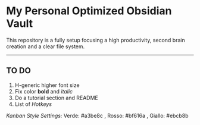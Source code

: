 # My Personal Optimized Obsidian Vault

This repository is a fully setup focusing a high productivity, second brain creation and a clear file system.

---
## TO DO

1. H-generic higher font size
2. Fix color **bold** and *italic*
3. Do a tutorial section and README
4. List of *Hotkeys*



*Kanban*
*Style Settings:* Verde: #a3be8c , Rosso: #bf616a , Giallo: #ebcb8b

